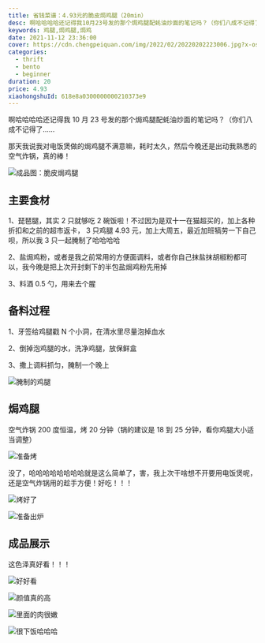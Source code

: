 ```yaml
---
title: 省钱菜谱：4.93元的脆皮焗鸡腿（20min）
desc: 啊哈哈哈哈还记得我10月23号发的那个焗鸡腿配蚝油炒面的笔记吗？（你们八成不记得了…）那天我说我对电饭煲做的焗鸡腿不满意嘛，耗时太久，然后今晚还是出动我熟悉的空气炸锅，真的棒！
keywords: 鸡腿,焗鸡腿,焗鸡
date: 2021-11-12 23:36:00
cover: https://cdn.chengpeiquan.com/img/2022/02/20220202223006.jpg?x-oss-process=image/interlace,1
categories:
  - thrift
  - bento
  - beginner
duration: 20
price: 4.93
xiaohongshuId: 618e8a0300000000210373e9
---
```


啊哈哈哈哈还记得我 10 月 23 号发的那个焗鸡腿配蚝油炒面的笔记吗？（你们八成不记得了……

那天我说我对电饭煲做的焗鸡腿不满意嘛，耗时太久，然后今晚还是出动我熟悉的空气炸锅，真的棒！

![成品图：脆皮焗鸡腿](https://cdn.chengpeiquan.com/img/2022/02/20220202223354.jpg?x-oss-process=image/interlace,1)

## 主要食材

1、琵琶腿，其实 2 只就够吃 2 碗饭啦！不过因为是双十一在猫超买的，加上各种折扣和之前的超市返卡， 3 只鸡腿 4.93 元，加上大周五，最近加班犒劳一下自己呗，所以我 3 只一起腌制了哈哈哈哈

2、盐焗鸡粉，或者是我之前常用的方便面调料，或者你自己抹盐抹胡椒粉都可以，我今晚是把上次开封剩下的半包盐焗鸡粉先用掉

3、料酒 0.5 勺，用来去个腥

## 备料过程

1、牙签给鸡腿戳 N 个小洞，在清水里尽量泡掉血水

2、倒掉泡鸡腿的水，洗净鸡腿，放保鲜盒

3、撒上调料抓匀，腌制一个晚上

![腌制的鸡腿](https://cdn.chengpeiquan.com/img/2022/02/20220202223344.jpg?x-oss-process=image/interlace,1)

## 焗鸡腿

空气炸锅 200 度恒温，烤 20 分钟（锅的建议是 18 到 25 分钟，看你鸡腿大小适当调整）

![准备烤](https://cdn.chengpeiquan.com/img/2022/02/20220202223345.jpg?x-oss-process=image/interlace,1)

没了，哈哈哈哈哈哈哈哈就是这么简单了，害，我上次干啥想不开要用电饭煲呢，还是空气炸锅用的趁手方便！好吃！！！

![烤好了](https://cdn.chengpeiquan.com/img/2022/02/20220202223346.jpg?x-oss-process=image/interlace,1)

![准备出炉](https://cdn.chengpeiquan.com/img/2022/02/20220202223347.jpg?x-oss-process=image/interlace,1)

## 成品展示

这色泽真好看！！！

![好好看](https://cdn.chengpeiquan.com/img/2022/02/20220202223348.jpg?x-oss-process=image/interlace,1)

![颜值真的高](https://cdn.chengpeiquan.com/img/2022/02/20220202223349.jpg?x-oss-process=image/interlace,1)

![里面的肉很嫩](https://cdn.chengpeiquan.com/img/2022/02/20220202223350.jpg?x-oss-process=image/interlace,1)

![很下饭哈哈哈](https://cdn.chengpeiquan.com/img/2022/02/20220202223351.jpg?x-oss-process=image/interlace,1)
